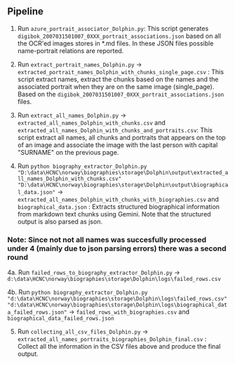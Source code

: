 ## Pipeline

1. Run `azure_portrait_associator_Dolphin.py`: This script generates `digibok_2007031501007_0XXX_portrait_associations.json` based on all the OCR'ed images stores in *.md files. In these JSON files possible name-portrait relations are reported. 

2. Run `extract_portrait_names_Dolphin.py` -> `extracted_portrait_names_Dolphin_with_chunks_single_page.csv` : This script extract names, extract the chunks based on the names and the associated portrait when they are on the same image (single_page). Based on the `digibok_2007031501007_0XXX_portrait_associations.json` files.  

3. Run `extract_all_names_Dolphin.py` ->  `extracted_all_names_Dolphin_with_chunks.csv` and `extracted_all_names_Dolphin_with_chunks_and_portraits.csv`: This script extract all names, all chunks and portraits that appears on the top of an image and associate the image with the last person with capital "SURNAME" on the previous page.

4. Run `python biography_extractor_Dolphin.py "D:\data\HCNC\norway\biographies\storage\Dolphin\output\extracted_all_names_Dolphin_with_chunks.csv" "D:\data\HCNC\norway\biographies\storage\Dolphin\output\biographical_data.json"` -> `extracted_all_names_Dolphin_with_chunks_with_biographies.csv` and `biographical_data.json` : Extracts structured biographical information from markdown text chunks using Gemini. Note that the structured output is also parsed as json.

### Note: Since not not all names was succesfully processed under 4 (mainly due to json parsing errors) there was a second round

4a. Run `failed_rows_to_biography_extractor_Dolphin.py` -> `d:\data\HCNC\norway\biographies\storage\Dolphin\logs\failed_rows.csv`

4b. Run `python biography_extractor_Dolphin.py "d:\data\HCNC\norway\biographies\storage\Dolphin\logs\failed_rows.csv" "d:\data\HCNC\norway\biographies\storage\Dolphin\logs\biographical_data_failed_rows.json"` -> `failed_rows_with_biographies.csv` and `biographical_data_failed_rows.json`

5. Run `collecting_all_csv_files_Dolphin.py` -> `extracted_all_names_portraits_biographies_Dolphin_final.csv` : Collect all the information in the CSV files above and produce the final output.